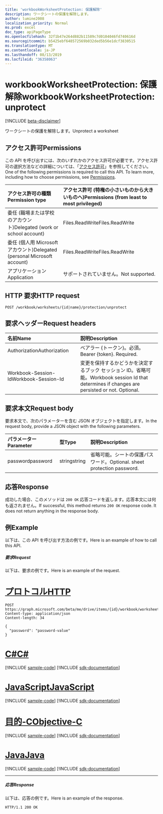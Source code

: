 ```yaml
---
title: 'workbookWorksheetProtection: 保護解除'
description: ワークシートの保護を解除します。
author: lumine2008
localization_priority: Normal
ms.prod: excel
doc_type: apiPageType
ms.openlocfilehash: 32f1b47e264d882b11589c7d0104046fd740616d
ms.sourcegitcommit: b5425ebf648572569b032ded5b56e1dcf3830515
ms.translationtype: MT
ms.contentlocale: ja-JP
ms.lasthandoff: 08/13/2019
ms.locfileid: "36358063"
---
```

# <a name="workbookworksheetprotection-unprotect"></a><span data-ttu-id="d0a25-103">workbookWorksheetProtection: 保護解除</span><span class="sxs-lookup"><span data-stu-id="d0a25-103">workbookWorksheetProtection: unprotect</span></span>

[!INCLUDE [beta-disclaimer](../../includes/beta-disclaimer.md)]

<span data-ttu-id="d0a25-104">ワークシートの保護を解除します。</span><span class="sxs-lookup"><span data-stu-id="d0a25-104">Unprotect a worksheet</span></span>
## <a name="permissions"></a><span data-ttu-id="d0a25-105">アクセス許可</span><span class="sxs-lookup"><span data-stu-id="d0a25-105">Permissions</span></span>
<span data-ttu-id="d0a25-p101">この API を呼び出すには、次のいずれかのアクセス許可が必要です。アクセス許可の選択方法などの詳細については、「[アクセス許可](/graph/permissions-reference)」を参照してください。</span><span class="sxs-lookup"><span data-stu-id="d0a25-p101">One of the following permissions is required to call this API. To learn more, including how to choose permissions, see [Permissions](/graph/permissions-reference).</span></span>

|<span data-ttu-id="d0a25-108">アクセス許可の種類</span><span class="sxs-lookup"><span data-stu-id="d0a25-108">Permission type</span></span>      | <span data-ttu-id="d0a25-109">アクセス許可 (特権の小さいものから大きいものへ)</span><span class="sxs-lookup"><span data-stu-id="d0a25-109">Permissions (from least to most privileged)</span></span>              |
|:--------------------|:---------------------------------------------------------|
|<span data-ttu-id="d0a25-110">委任 (職場または学校のアカウント)</span><span class="sxs-lookup"><span data-stu-id="d0a25-110">Delegated (work or school account)</span></span> | <span data-ttu-id="d0a25-111">Files.ReadWrite</span><span class="sxs-lookup"><span data-stu-id="d0a25-111">Files.ReadWrite</span></span>    |
|<span data-ttu-id="d0a25-112">委任 (個人用 Microsoft アカウント)</span><span class="sxs-lookup"><span data-stu-id="d0a25-112">Delegated (personal Microsoft account)</span></span> | <span data-ttu-id="d0a25-113">Files.ReadWrite</span><span class="sxs-lookup"><span data-stu-id="d0a25-113">Files.ReadWrite</span></span>    |
|<span data-ttu-id="d0a25-114">アプリケーション</span><span class="sxs-lookup"><span data-stu-id="d0a25-114">Application</span></span> | <span data-ttu-id="d0a25-115">サポートされていません。</span><span class="sxs-lookup"><span data-stu-id="d0a25-115">Not supported.</span></span> |

## <a name="http-request"></a><span data-ttu-id="d0a25-116">HTTP 要求</span><span class="sxs-lookup"><span data-stu-id="d0a25-116">HTTP request</span></span>
<!-- { "blockType": "ignored" } -->
```http
POST /workbook/worksheets/{id|name}/protection/unprotect

```
## <a name="request-headers"></a><span data-ttu-id="d0a25-117">要求ヘッダー</span><span class="sxs-lookup"><span data-stu-id="d0a25-117">Request headers</span></span>
| <span data-ttu-id="d0a25-118">名前</span><span class="sxs-lookup"><span data-stu-id="d0a25-118">Name</span></span>       | <span data-ttu-id="d0a25-119">説明</span><span class="sxs-lookup"><span data-stu-id="d0a25-119">Description</span></span>|
|:---------------|:----------|
| <span data-ttu-id="d0a25-120">Authorization</span><span class="sxs-lookup"><span data-stu-id="d0a25-120">Authorization</span></span>  | <span data-ttu-id="d0a25-p102">ベアラー {トークン}。必須。</span><span class="sxs-lookup"><span data-stu-id="d0a25-p102">Bearer {token}. Required.</span></span> |
| <span data-ttu-id="d0a25-123">Workbook-Session-Id</span><span class="sxs-lookup"><span data-stu-id="d0a25-123">Workbook-Session-Id</span></span>  | <span data-ttu-id="d0a25-p103">変更を保持するかどうかを決定するブック セッション ID。省略可能。</span><span class="sxs-lookup"><span data-stu-id="d0a25-p103">Workbook session Id that determines if changes are persisted or not. Optional.</span></span>|

## <a name="request-body"></a><span data-ttu-id="d0a25-126">要求本文</span><span class="sxs-lookup"><span data-stu-id="d0a25-126">Request body</span></span>
<span data-ttu-id="d0a25-127">要求本文で、次のパラメーターを含む JSON オブジェクトを指定します。</span><span class="sxs-lookup"><span data-stu-id="d0a25-127">In the request body, provide a JSON object with the following parameters.</span></span>

| <span data-ttu-id="d0a25-128">パラメーター</span><span class="sxs-lookup"><span data-stu-id="d0a25-128">Parameter</span></span>    | <span data-ttu-id="d0a25-129">型</span><span class="sxs-lookup"><span data-stu-id="d0a25-129">Type</span></span>   |<span data-ttu-id="d0a25-130">説明</span><span class="sxs-lookup"><span data-stu-id="d0a25-130">Description</span></span>|
|:---------------|:--------|:----------|
|<span data-ttu-id="d0a25-131">password</span><span class="sxs-lookup"><span data-stu-id="d0a25-131">password</span></span>|<span data-ttu-id="d0a25-132">string</span><span class="sxs-lookup"><span data-stu-id="d0a25-132">string</span></span>|<span data-ttu-id="d0a25-p104">省略可能。シートの保護パスワード。</span><span class="sxs-lookup"><span data-stu-id="d0a25-p104">Optional. sheet protection password.</span></span>|

## <a name="response"></a><span data-ttu-id="d0a25-135">応答</span><span class="sxs-lookup"><span data-stu-id="d0a25-135">Response</span></span>

<span data-ttu-id="d0a25-p105">成功した場合、このメソッドは `200 OK` 応答コードを返します。応答本文には何も返されません。</span><span class="sxs-lookup"><span data-stu-id="d0a25-p105">If successful, this method returns `200 OK` response code. It does not return anything in the response body.</span></span>

## <a name="example"></a><span data-ttu-id="d0a25-138">例</span><span class="sxs-lookup"><span data-stu-id="d0a25-138">Example</span></span>
<span data-ttu-id="d0a25-139">以下は、この API を呼び出す方法の例です。</span><span class="sxs-lookup"><span data-stu-id="d0a25-139">Here is an example of how to call this API.</span></span>
##### <a name="request"></a><span data-ttu-id="d0a25-140">要求</span><span class="sxs-lookup"><span data-stu-id="d0a25-140">Request</span></span>
<span data-ttu-id="d0a25-141">以下は、要求の例です。</span><span class="sxs-lookup"><span data-stu-id="d0a25-141">Here is an example of the request.</span></span>

# <a name="httptabhttp"></a>[<span data-ttu-id="d0a25-142">プロトコル</span><span class="sxs-lookup"><span data-stu-id="d0a25-142">HTTP</span></span>](#tab/http)
<!-- {
  "blockType": "request",
  "name": "workbookworksheetprotection_unprotect"
}-->
```http
POST https://graph.microsoft.com/beta/me/drive/items/{id}/workbook/worksheets/{id|name}/protection/unprotect
Content-type: application/json
Content-length: 34

{
  "password": "password-value"
}
```
# <a name="ctabcsharp"></a>[<span data-ttu-id="d0a25-143">C#</span><span class="sxs-lookup"><span data-stu-id="d0a25-143">C#</span></span>](#tab/csharp)
[!INCLUDE [sample-code](../includes/snippets/csharp/workbookworksheetprotection-unprotect-csharp-snippets.md)]
[!INCLUDE [sdk-documentation](../includes/snippets/snippets-sdk-documentation-link.md)]

# <a name="javascripttabjavascript"></a>[<span data-ttu-id="d0a25-144">JavaScript</span><span class="sxs-lookup"><span data-stu-id="d0a25-144">JavaScript</span></span>](#tab/javascript)
[!INCLUDE [sample-code](../includes/snippets/javascript/workbookworksheetprotection-unprotect-javascript-snippets.md)]
[!INCLUDE [sdk-documentation](../includes/snippets/snippets-sdk-documentation-link.md)]

# <a name="objective-ctabobjc"></a>[<span data-ttu-id="d0a25-145">目的-C</span><span class="sxs-lookup"><span data-stu-id="d0a25-145">Objective-C</span></span>](#tab/objc)
[!INCLUDE [sample-code](../includes/snippets/objc/workbookworksheetprotection-unprotect-objc-snippets.md)]
[!INCLUDE [sdk-documentation](../includes/snippets/snippets-sdk-documentation-link.md)]

# <a name="javatabjava"></a>[<span data-ttu-id="d0a25-146">Java</span><span class="sxs-lookup"><span data-stu-id="d0a25-146">Java</span></span>](#tab/java)
[!INCLUDE [sample-code](../includes/snippets/java/workbookworksheetprotection-unprotect-java-snippets.md)]
[!INCLUDE [sdk-documentation](../includes/snippets/snippets-sdk-documentation-link.md)]

---


##### <a name="response"></a><span data-ttu-id="d0a25-147">応答</span><span class="sxs-lookup"><span data-stu-id="d0a25-147">Response</span></span>
<span data-ttu-id="d0a25-148">以下は、応答の例です。</span><span class="sxs-lookup"><span data-stu-id="d0a25-148">Here is an example of the response.</span></span> 
<!-- {
  "blockType": "response",
  "truncated": true,
  "@odata.type": "microsoft.graph.none"
} -->
```http
HTTP/1.1 200 OK
```

<!-- uuid: 8fcb5dbc-d5aa-4681-8e31-b001d5168d79
2015-10-25 14:57:30 UTC -->
<!--
{
  "type": "#page.annotation",
  "description": "workbookWorksheetProtection: unprotect",
  "keywords": "",
  "section": "documentation",
  "tocPath": "",
  "suppressions": [
  ]
}
-->
